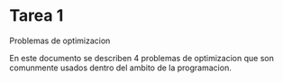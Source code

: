 # Tarea 1

Problemas de optimizacion

En este documento se describen 4 problemas de optimizacion que son comunmente usados dentro del ambito de la programacion.
